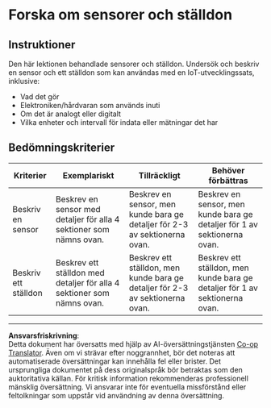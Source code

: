 <!--
CO_OP_TRANSLATOR_METADATA:
{
  "original_hash": "c5a568320b1159394108544807895337",
  "translation_date": "2025-08-27T22:10:29+00:00",
  "source_file": "1-getting-started/lessons/3-sensors-and-actuators/assignment.md",
  "language_code": "sv"
}
-->
# Forska om sensorer och ställdon

## Instruktioner

Den här lektionen behandlade sensorer och ställdon. Undersök och beskriv en sensor och ett ställdon som kan användas med en IoT-utvecklingssats, inklusive:

* Vad det gör
* Elektroniken/hårdvaran som används inuti
* Om det är analogt eller digitalt
* Vilka enheter och intervall för indata eller mätningar det har

## Bedömningskriterier

| Kriterier | Exemplariskt | Tillräckligt | Behöver förbättras |
| --------- | ------------ | ------------ | ------------------ |
| Beskriv en sensor | Beskrev en sensor med detaljer för alla 4 sektioner som nämns ovan. | Beskrev en sensor, men kunde bara ge detaljer för 2-3 av sektionerna ovan. | Beskrev en sensor, men kunde bara ge detaljer för 1 av sektionerna ovan. |
| Beskriv ett ställdon | Beskrev ett ställdon med detaljer för alla 4 sektioner som nämns ovan. | Beskrev ett ställdon, men kunde bara ge detaljer för 2-3 av sektionerna ovan. | Beskrev ett ställdon, men kunde bara ge detaljer för 1 av sektionerna ovan. |

---

**Ansvarsfriskrivning**:  
Detta dokument har översatts med hjälp av AI-översättningstjänsten [Co-op Translator](https://github.com/Azure/co-op-translator). Även om vi strävar efter noggrannhet, bör det noteras att automatiserade översättningar kan innehålla fel eller brister. Det ursprungliga dokumentet på dess originalspråk bör betraktas som den auktoritativa källan. För kritisk information rekommenderas professionell mänsklig översättning. Vi ansvarar inte för eventuella missförstånd eller feltolkningar som uppstår vid användning av denna översättning.